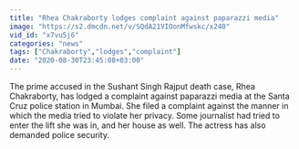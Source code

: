 ```yaml
---
title: "Rhea Chakraborty lodges complaint against paparazzi media"
image: "https://s2.dmcdn.net/v/SQdA21VIOonMfwskc/x240"
vid_id: "x7vu5j6"
categories: "news"
tags: ["Chakraborty","lodges","complaint"]
date: "2020-08-30T23:45:08+03:00"
---
```

The prime accused in the Sushant Singh Rajput death case, Rhea Chakraborty, has lodged a complaint against paparazzi media at the Santa Cruz police station in Mumbai. She filed a complaint against the manner in which the media tried to violate her privacy. Some journalist had tried to enter the lift she was in, and her house as well. The actress has also demanded police security.
